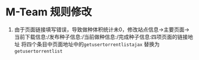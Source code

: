 # M-Team 规则修改

1. 由于页面链接填写错误，导致做种体积统计未0，修改站点信息->主要页面->当前下载信息:/发布种子信息:/当前做种信息:/完成种子信息:四项页面的链接地址 将四个条目中页面地址中的`getusertorrentlistajax`
   替换为`getusertorrentlist`
